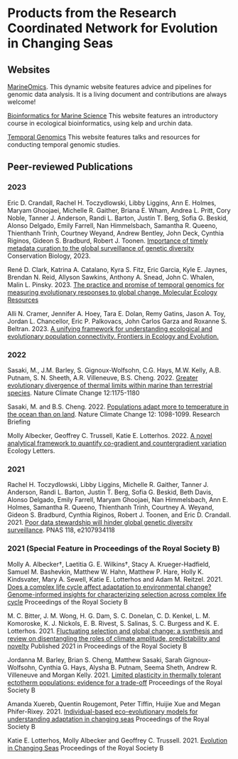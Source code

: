 # Products from the Research Coordinated Network for Evolution in Changing Seas

## Websites

[MarineOmics](https://marineomics.github.io/). This dynamic website features advice and pipelines for genomic data analysis. It is a living document and contributions are always welcome!

[Bioinformatics for Marine Science](https://baylab.github.io/MarineGenomics/) This website features an introductory course in ecological bioinformatics, using kelp and urchin data.

[Temporal Genomics](https://tempgenomics-rcn.github.io/website/) This website features talks and resources for conducting temporal genomic studies.


## Peer-reviewed Publications

### 2023

Eric D. Crandall, Rachel H. Toczydlowski, Libby Liggins, Ann E. Holmes, Maryam Ghoojaei, Michelle R. Gaither, Briana E. Wham, Andrea L. Pritt, Cory Noble, Tanner J. Anderson, Randi L. Barton, Justin T. Berg, Sofia G. Beskid, Alonso Delgado, Emily Farrell, Nan Himmelsbach, Samantha R. Queeno, Thienthanh Trinh, Courtney Weyand, Andrew Bentley, John Deck, Cynthia Riginos, Gideon S. Bradburd, Robert J. Toonen. [Importance of timely metadata curation to the global surveillance of genetic diversity](https://conbio.onlinelibrary.wiley.com/doi/full/10.1111/cobi.14061?af=R) Conservation Biology, 2023.

René D. Clark, Katrina A. Catalano, Kyra S. Fitz, Eric Garcia, Kyle E. Jaynes, Brendan N. Reid, Allyson Sawkins, Anthony A. Snead, John C. Whalen, Malin L. Pinsky. 2023. [The practice and promise of temporal genomics for measuring evolutionary responses to global change. Molecular Ecology Resources](https://onlinelibrary.wiley.com/doi/10.1111/1755-0998.13789)

Alli N. Cramer, Jennifer A. Hoey, Tara E. Dolan, Remy Gatins, Jason A. Toy, Jordan L. Chancellor, Eric P. Palkovacs, John Carlos Garza and Roxanne S. Beltran. 2023. [A unifying framework for understanding ecological and evolutionary population connectivity. Frontiers in Ecology and Evolution.](https://www.frontiersin.org/articles/10.3389/fevo.2023.1072825/full)


### 2022

Sasaki, M., J.M. Barley, S. Gignoux-Wolfsohn, C.G. Hays, M.W. Kelly, A.B. Putnam, S. N. Sheeth, A.R. Villeneuve, B.S. Cheng. 2022. [Greater evolutionary divergence of thermal limits within marine than terrestrial species](https://www.nature.com/articles/s41558-022-01534-y). Nature Climate Change 12:1175-1180 

Sasaki, M. and B.S. Cheng. 2022. [Populations adapt more to temperature in the ocean than on land](https://www.nature.com/articles/s41558-022-01535-x).
Nature Climate Change 12: 1098-1099. Research Briefing

Molly Albecker, Geoffrey C. Trussell, Katie E. Lotterhos. 2022. [A novel analytical framework to quantify co-gradient and countergradient variation](https://onlinelibrary.wiley.com/doi/full/10.1111/ele.14020) Ecology Letters.

### 2021
Rachel H. Toczydlowski, Libby Liggins, Michelle R. Gaither, Tanner J. Anderson, Randi L. Barton, Justin T. Berg, Sofia G. Beskid, 
Beth Davis, Alonso Delgado, Emily Farrell, Maryam Ghoojaei, Nan Himmelsbach, Ann E. Holmes, Samantha R. Queeno, Thienthanh Trinh, 
Courtney A. Weyand, Gideon S. Bradburd, Cynthia Riginos, Robert J. Toonen, and Eric D. Crandall.  2021. [Poor data stewardship will hinder global
 genetic diversity surveillance](https://doi.org/10.1073/pnas.2107934118). PNAS 118, e2107934118
 
### 2021 (Special Feature in Proceedings of the Royal Society B)

Molly A. Albecker†, Laetitia G. E. Wilkins†, Stacy A. Krueger-Hadfield, Samuel M. Bashevkin, Matthew W. Hahn, Matthew P. Hare, Holly K. Kindsvater, Mary A. Sewell, Katie E. Lotterhos and Adam M. Reitzel. 2021. [Does a complex life cycle affect adaptation to environmental change? Genome-informed insights for characterizing selection across complex life cycle](https://royalsocietypublishing.org/doi/full/10.1098/rspb.2021.2122) Proceedings of the Royal Society B 

M. C. Bitter, J. M. Wong, H. G. Dam, S. C. Donelan, C. D. Kenkel, L. M. Komoroske, K. J. Nickols, E. B. Rivest, S. Salinas, S. C. Burgess and K. E. Lotterhos. 2021. [Fluctuating selection and global change: a synthesis and review on disentangling the roles of climate amplitude, predictability and novelty](https://royalsocietypublishing.org/doi/full/10.1098/rspb.2021.0727) Published 2021 in Proceedings of the Royal Society B 

Jordanna M. Barley, Brian S. Cheng, Matthew Sasaki, Sarah Gignoux-Wolfsohn, Cynthia G. Hays, Alysha B. Putnam, Seema Sheth, Andrew R. Villeneuve and Morgan Kelly. 2021. [Limited plasticity in thermally tolerant ectotherm populations: evidence for a trade-off](https://doi.org/10.1098/rspb.2021.0765) Proceedings of the Royal Society B 

Amanda Xuereb, Quentin Rougemont, Peter Tiffin, Huijie Xue and Megan Phifer-Rixey. 2021. [Individual-based eco-evolutionary models for understanding adaptation in changing seas](https://doi.org/10.1098/rspb.2021.2006) Proceedings of the Royal Society B 

Katie E. Lotterhos, Molly Albecker and Geoffrey C. Trussell. 2021. [Evolution in Changing Seas](https://royalsocietypublishing.org/doi/10.1098/rspb.2021.2443) Proceedings of the Royal Society B
